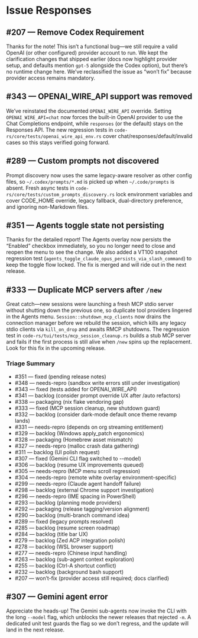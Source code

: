 # Issue Responses

## #207 — Remove Codex Requirement

Thanks for the note! This isn’t a functional bug—we still require a valid OpenAI (or other configured) provider account to run. We kept the clarification changes that shipped earlier (docs now highlight provider setup, and defaults mention `gpt-5` alongside the Codex option), but there’s no runtime change here. We’ve reclassified the issue as “won’t fix” because provider access remains mandatory.

## #343 — OPENAI_WIRE_API support was removed

We’ve reinstated the documented `OPENAI_WIRE_API` override. Setting `OPENAI_WIRE_API=chat` now forces the built-in OpenAI provider to use the Chat Completions endpoint, while `responses` (or the default) stays on the Responses API. The new regression tests in `code-rs/core/tests/openai_wire_api_env.rs` cover chat/responses/default/invalid cases so this stays verified going forward.

## #289 — Custom prompts not discovered

Prompt discovery now uses the same legacy-aware resolver as other config files, so `~/.codex/prompts/*.md` is picked up when `~/.code/prompts` is absent. Fresh async tests in `code-rs/core/tests/custom_prompts_discovery.rs` lock environment variables and cover CODE_HOME override, legacy fallback, dual-directory preference, and ignoring non-Markdown files.

## #351 — Agents toggle state not persisting

Thanks for the detailed report! The Agents overlay now persists the “Enabled” checkbox immediately, so you no longer need to close and reopen the menu to see the change. We also added a VT100 snapshot regression test (`agents_toggle_claude_opus_persists_via_slash_command`) to keep the toggle flow locked. The fix is merged and will ride out in the next release.

## #333 — Duplicate MCP servers after `/new`

Great catch—new sessions were launching a fresh MCP stdio server without shutting down the previous one, so duplicate tool providers lingered in the Agents menu. `Session::shutdown_mcp_clients` now drains the connection manager before we rebuild the session, which kills any legacy stdio clients via `kill_on_drop` and awaits RMCP shutdowns. The regression test in `code-rs/tui/tests/mcp_session_cleanup.rs` builds a stub MCP server and fails if the first process is still alive when `/new` spins up the replacement. Look for this fix in the upcoming release.

### Triage Summary
- #351 — fixed (pending release notes)
- #348 — needs-repro (sandbox write errors still under investigation)
- #343 — fixed (tests added for OPENAI_WIRE_API)
- #341 — backlog (consider prompt override UX after /auto refactors)
- #338 — packaging (nix flake vendoring gap)
- #333 — fixed (MCP session cleanup, new shutdown guard)
- #332 — backlog (consider dark-mode default once theme revamp lands)
- #331 — needs-repro (depends on org streaming entitlement)
- #329 — backlog (Windows apply_patch ergonomics)
- #328 — packaging (Homebrew asset mismatch)
- #327 — needs-repro (malloc crash data gathering)
- #311 — backlog (UI polish request)
- #307 — fixed (Gemini CLI flag switched to --model)
- #306 — backlog (resume UX improvements queued)
- #305 — needs-repro (MCP menu scroll regression)
- #304 — needs-repro (remote white overlay environment-specific)
- #299 — needs-repro (Claude agent handoff failure)
- #298 — backlog (external Chrome support investigation)
- #296 — needs-repro (IME spacing in PowerShell)
- #293 — backlog (planning mode providers)
- #292 — packaging (release tagging/version alignment)
- #290 — backlog (multi-branch command idea)
- #289 — fixed (legacy prompts resolved)
- #285 — backlog (resume screen roadmap)
- #284 — backlog (title bar UX)
- #279 — backlog (Zed ACP integration polish)
- #278 — backlog (WSL browser support)
- #277 — needs-repro (Chinese input handling)
- #263 — backlog (sub-agent context exploration)
- #255 — backlog (Ctrl-A shortcut conflict)
- #232 — backlog (background bash support)
- #207 — won’t-fix (provider access still required; docs clarified)

## #307 — Gemini agent error

Appreciate the heads-up! The Gemini sub-agents now invoke the CLI with the long `--model` flag, which unblocks the newer releases that rejected `-m`. A dedicated unit test guards the flag so we don’t regress, and the update will land in the next release.
